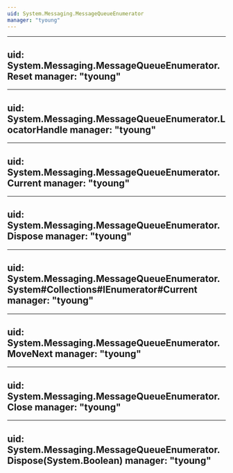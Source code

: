 ```yaml
---
uid: System.Messaging.MessageQueueEnumerator
manager: "tyoung"
---
```


---
uid: System.Messaging.MessageQueueEnumerator.Reset
manager: "tyoung"
---

---
uid: System.Messaging.MessageQueueEnumerator.LocatorHandle
manager: "tyoung"
---

---
uid: System.Messaging.MessageQueueEnumerator.Current
manager: "tyoung"
---

---
uid: System.Messaging.MessageQueueEnumerator.Dispose
manager: "tyoung"
---

---
uid: System.Messaging.MessageQueueEnumerator.System#Collections#IEnumerator#Current
manager: "tyoung"
---

---
uid: System.Messaging.MessageQueueEnumerator.MoveNext
manager: "tyoung"
---

---
uid: System.Messaging.MessageQueueEnumerator.Close
manager: "tyoung"
---

---
uid: System.Messaging.MessageQueueEnumerator.Dispose(System.Boolean)
manager: "tyoung"
---
